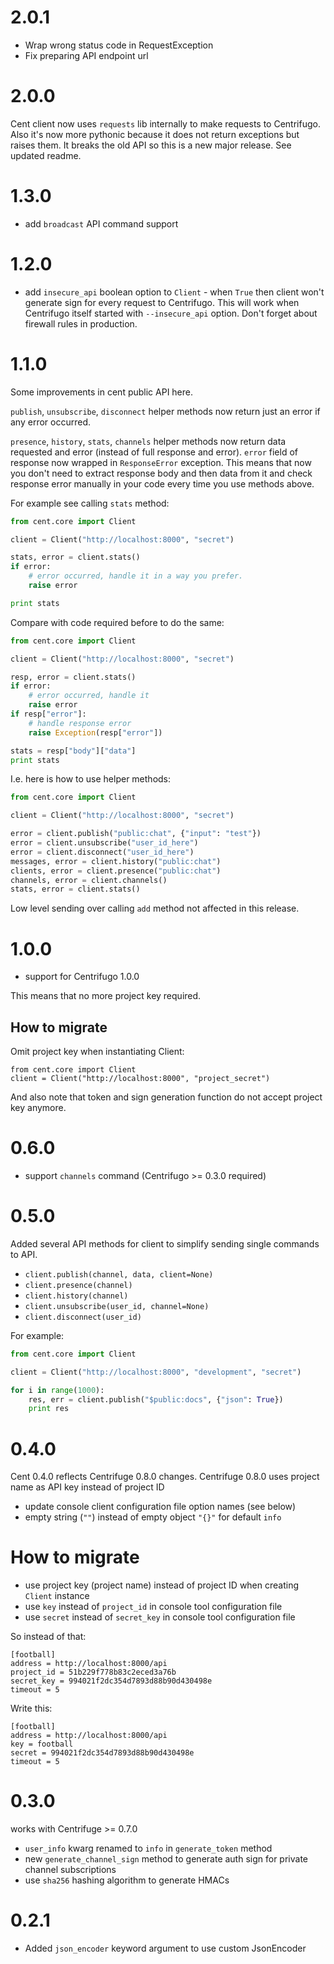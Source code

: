 2.0.1
=====

* Wrap wrong status code in RequestException
* Fix preparing API endpoint url

2.0.0
=====

Cent client now uses `requests` lib internally to make requests to Centrifugo. Also it's now
more pythonic because it does not return exceptions but raises them. It breaks the old API so
this is a new major release. See updated readme.

1.3.0
=====

* add `broadcast` API command support


1.2.0
=====

* add `insecure_api` boolean option to `Client` - when `True` then client
    won't generate sign for every request to Centrifugo. This will work when Centrifugo
    itself started with `--insecure_api` option. Don't forget about firewall rules in production.


1.1.0
=====

Some improvements in cent public API here.

`publish`, `unsubscribe`, `disconnect` helper methods now return just an error if any error occurred.

`presence`, `history`, `stats`, `channels` helper methods now return data requested and error
(instead of full response and error). `error` field of response now wrapped in `ResponseError`
exception. This means that now you don't need to extract response body and then data from it and
check response error manually in your code every time you use methods above.

For example see calling `stats` method:

```python
from cent.core import Client

client = Client("http://localhost:8000", "secret")

stats, error = client.stats()
if error:
    # error occurred, handle it in a way you prefer.
    raise error

print stats
```

Compare with code required before to do the same:

```python
from cent.core import Client

client = Client("http://localhost:8000", "secret")

resp, error = client.stats()
if error:
    # error occurred, handle it
    raise error
if resp["error"]:
    # handle response error
    raise Exception(resp["error"])

stats = resp["body"]["data"]
print stats
```

I.e. here is how to use helper methods:

```python
from cent.core import Client

client = Client("http://localhost:8000", "secret")

error = client.publish("public:chat", {"input": "test"})
error = client.unsubscribe("user_id_here")
error = client.disconnect("user_id_here")
messages, error = client.history("public:chat")
clients, error = client.presence("public:chat")
channels, error = client.channels()
stats, error = client.stats()
```

Low level sending over calling `add` method not affected in this release.


1.0.0
=====

* support for Centrifugo 1.0.0

This means that no more project key required.

How to migrate
--------------

Omit project key when instantiating Client:

```
from cent.core import Client
client = Client("http://localhost:8000", "project_secret")
```

And also note that token and sign generation function do not accept project key anymore.

0.6.0
=====

* support `channels` command (Centrifugo >= 0.3.0 required)

0.5.0
=====

Added several API methods for client to simplify sending single commands to API.

* `client.publish(channel, data, client=None)`
* `client.presence(channel)`
* `client.history(channel)`
* `client.unsubscribe(user_id, channel=None)`
* `client.disconnect(user_id)`

For example:

```python
from cent.core import Client

client = Client("http://localhost:8000", "development", "secret")

for i in range(1000):
    res, err = client.publish("$public:docs", {"json": True})
    print res
```

0.4.0
=====

Cent 0.4.0 reflects Centrifuge 0.8.0 changes. Centrifuge 0.8.0 uses project name as API key instead of project ID

* update console client configuration file option names (see below)
* empty string (`""`) instead of empty object `"{}"` for default `info`


How to migrate
==============

* use project key (project name) instead of project ID when creating `Client` instance
* use `key` instead of `project_id` in console tool configuration file
* use `secret` instead of `secret_key` in console tool configuration file

So instead of that:
```
[football]
address = http://localhost:8000/api
project_id = 51b229f778b83c2eced3a76b
secret_key = 994021f2dc354d7893d88b90d430498e
timeout = 5
```

Write this:
```
[football]
address = http://localhost:8000/api
key = football
secret = 994021f2dc354d7893d88b90d430498e
timeout = 5
```


0.3.0
=====

works with Centrifuge >= 0.7.0

* `user_info` kwarg renamed to `info` in `generate_token` method
* new `generate_channel_sign` method to generate auth sign for private channel subscriptions
* use `sha256` hashing algorithm to generate HMACs

0.2.1
=====

* Added `json_encoder` keyword argument to use custom JsonEncoder